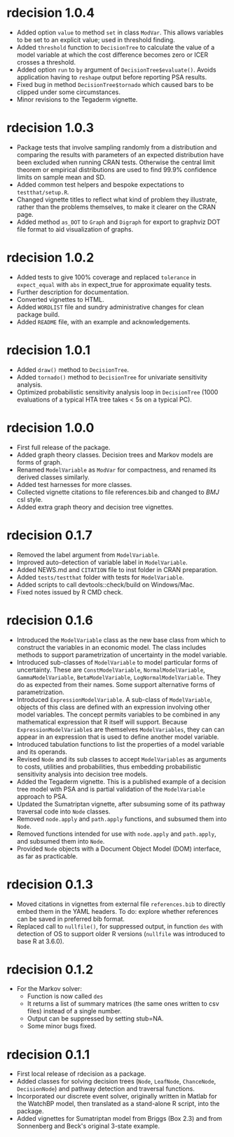 
# rdecision 1.0.4

* Added option `value` to method `set` in class `ModVar`. This allows
  variables to be set to an explicit value; used in threshold finding.
* Added `threshold` function to `DecisionTree` to calculate the value of a 
  model variable at which the cost difference becomes zero or ICER crosses
  a threshold.
* Added option `run` to `by` argument of `DecisionTree$evaluate()`. Avoids
  application having to `reshape` output before reporting PSA results.
* Fixed bug in method `DecisionTree$tornado` which caused bars to be clipped 
  under some circumstances.
* Minor revisions to the Tegaderm vignette.

# rdecision 1.0.3

* Package tests that involve sampling randomly from a distribution and
  comparing the results with parameters of an expected distribution have been
  excluded when running CRAN tests. Otherwise the central limit theorem or 
  empirical distributions are used to find 99.9% confidence limits on sample
  mean and SD.
* Added common test helpers and bespoke expectations to `testthat/setup.R`.
* Changed vignette titles to reflect what kind of problem they illustrate,
  rather than the problems themselves, to make it clearer on the CRAN page.
* Added method `as_DOT` to `Graph` and `Digraph` for export to graphviz DOT
  file format to aid visualization of graphs.

# rdecision 1.0.2

* Added tests to give 100% coverage and replaced `tolerance` in
  `expect_equal` with `abs` in expect_true for approximate equality tests.
* Further description for documentation.
* Converted vignettes to HTML.
* Added `WORDLIST` file and sundry administrative changes for clean package
  build.
* Added `README` file, with an example and acknowledgements.

# rdecision 1.0.1

* Added `draw()` method to `DecisionTree`.
* Added `tornado()` method to `DecisionTree` for univariate sensitivity 
  analysis.
* Optimized probabilistic sensitivity analysis loop in `DecisionTree` 
  (1000 evaluations of a typical HTA tree takes < 5s on a typical PC).

# rdecision 1.0.0

* First full release of the package.
* Added graph theory classes. Decision trees and Markov models are
  forms of graph.
* Renamed `ModelVariable` as `ModVar` for compactness, and renamed its derived
  classes similarly.
* Added test harnesses for more classes.
* Collected vignette citations to file references.bib and changed 
  to *BMJ* csl style.
* Added extra graph theory and decision tree vignettes.  
  
# rdecision 0.1.7

* Removed the label argument from `ModelVariable`. 
* Improved auto-detection of variable label in `ModelVariable`.
* Added NEWS.md and `CITATION` file to inst folder in CRAN preparation.
* Added `tests/testthat` folder with tests for `ModelVariable`.
* Added scripts to call devtools::check/build on Windows/Mac.
* Fixed notes issued by R CMD check.

# rdecision 0.1.6

* Introduced the `ModelVariable` class as the new base class from which to 
  construct the variables in an economic model. The class includes
  methods to support parametrization of uncertainty in the model variable.
* Introduced sub-classes of `ModelVariable` to model particular forms
  of uncertainty. These are `ConstModelVariable`, `NormalModelVariable`,
  `GammaModelVariable`, `BetaModelVariable`, `LogNormalModelVariable`. They
  do as expected from their names. Some support alternative forms
  of parametrization.
* Introduced `ExpressionModelVariable`. A sub-class of `ModelVariable`, objects
  of this class are defined with an expression involving other model 
  variables. The concept permits variables to be combined in any mathematical
  expression that R itself will support. Because `ExpressionModelVariable`s are
  themselves `ModelVariables`, they can can appear in an expression that 
  is used to define another model variable.
* Introduced tabulation functions to list the properties of a model variable
  and its operands.
* Revised `Node` and its sub classes to accept `ModelVariables` as arguments
  to costs, utilities and probabilities, thus embedding probabilistic
  sensitivity analysis into decision tree models.
* Added the Tegaderm vignette. This is a published example of a decision tree
  model with PSA and is partial validation of the `ModelVariable` approach
  to PSA.
* Updated the Sumatriptan vignette, after subsuming some of its pathway
  traversal code into `Node` classes.
* Removed `node.apply` and `path.apply` functions, and subsumed them into 
  `Node`.
* Removed functions intended for use with `node.apply` and `path.apply`, and
  subsumed them into `Node`.
* Provided `Node` objects with a Document Object Model (DOM) interface, as
  far as practicable.
  
# rdecision 0.1.3

* Moved citations in vignettes from external file `references.bib` to directly
  embed them in the YAML headers. To do: explore whether references can be
  saved in preferred bib format.
* Replaced call to `nullfile()`, for suppressed output, in function `des` with
  detection of OS to support older R versions (`nullfile` was introduced to
  base R at 3.6.0).

# rdecision 0.1.2

* For the Markov solver:
    * Function is now called `des`
    * It returns a list of summary matrices (the same ones written to csv files) 
      instead of a single number.
    * Output can be suppressed by setting stub=NA.
    * Some minor bugs fixed.
    
# rdecision 0.1.1

* First local release of rdecision as a package.
* Added classes for solving decision trees (`Node`, `LeafNode`, `ChanceNode`,
  `DecisionNode`) and pathway detection and traversal functions.
* Incorporated our discrete event solver, originally written in Matlab
  for the WatchBP model, then translated as a stand-alone R script, into
  the package.
* Added vignettes for Sumatriptan model from Briggs (Box 2.3) and
  from Sonnenberg and Beck's original 3-state example.

